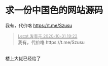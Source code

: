 # 求一份中国色的网站源码


我有，代价咯 https://t.me/Szusu

<div class="quote"><blockquote><font size="2"><a href="https://www.hostloc.com/forum.php?mod=redirect&amp;goto=findpost&amp;pid=9381681&amp;ptid=760455" target="_blank"><font color="#999999">Lecst 发表于 2020-10-31 19:22</font></a></font><br />
我有，代价咯 https://t.me/Szusu</blockquote></div><br />
楼上大佬已经给了<img src="static/image/smiley/yct/011.gif" smilieid="33" border="0" alt="" />
